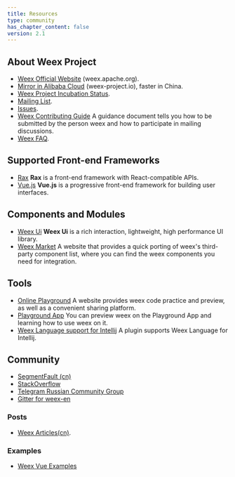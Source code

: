 ```yaml
---
title: Resources
type: community
has_chapter_content: false
version: 2.1
---
```


## About Weex Project

- [Weex Official Website](http://weex.apache.org/) (weex.apache.org).
- [Mirror in Alibaba Cloud](https://weex-project.io/) (weex-project.io), faster in China.
- [Weex Project Incubation Status](http://incubator.apache.org/projects/weex.html).
- [Mailing List](https://lists.apache.org/list.html?dev@weex.apache.org).
- [Issues](https://issues.apache.org/jira/projects/WEEX/issues).
- [Weex Contributing Guide](https://github.com/apache/incubator-weex/blob/master/CONTRIBUTING.md) A guidance document tells you how to be submitted by the person weex and how to participate in mailing discussions.
- [Weex FAQ](https://weex.apache.org/wiki/faq.html).

## Supported Front-end Frameworks

- [Rax](https://alibaba.github.io/rax/) **Rax** is a front-end framework with React-compatible APIs.
- [Vue.js](https://vuejs.org/) **Vue.js** is a progressive front-end framework for building user interfaces.

## Components and Modules

- [Weex Ui](https://alibaba.github.io/weex-ui/) **Weex Ui** is a rich interaction, lightweight, high performance UI library.
- [Weex Market](https://market.dotwe.org) A website that provides a quick porting of weex's third-party component list, where you can find the weex components you need for integration.

## Tools

- [Online Playground](http://dotwe.org/vue/) A website provides weex code practice and preview, as well as a convenient sharing platform.
- [Playground App](https://weex.apache.org/tools/playground.html) You can preview weex on the Playground App and learning how to use weex on it.
- [Weex Language support for Intellij](https://plugins.jetbrains.com/plugin/9189-weex-language-support) A plugin supports Weex Language for Intellij.

## Community

- [SegmentFault (cn)](https://segmentfault.com/t/weex)
- [StackOverflow](https://stackoverflow.com/questions/tagged/weex)
- [Telegram Russian Community Group](https://telegram.me/weex_ru)
- [Gitter for weex-en](https://gitter.im/weex-en/Lobby)

### Posts

- [Weex Articles(cn)](https://github.com/weexteam/article/issues).

### Examples

- [Weex Vue Examples](https://hanks10100.github.io/weex-vue-examples/)
